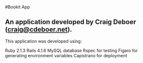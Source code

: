 #Bookit App

## An application developed by Craig Deboer (craig@cdeboer.net).


This application was developed using:

Ruby 2.1.3
Rails 4.1.6
MySQL database
Rspec for testing
Figaro for generating environment variables
Capistrano for deployment


